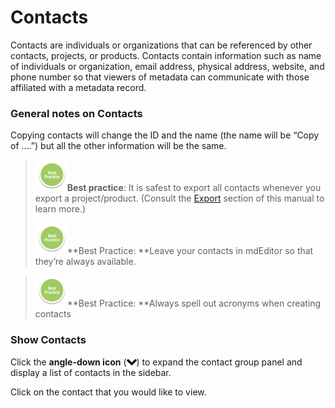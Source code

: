 # Contacts

Contacts are individuals or organizations that can be referenced by other contacts, projects, or products. Contacts contain information such as name of individuals or organization, email address, physical address, website, and phone number so that viewers of metadata can communicate with those affiliated with a metadata record.

### General notes on Contacts

Copying contacts will change the ID and the name \(the name will be “Copy of ….”\) but all the other information will be the same.

> ![](/assets/BestPracticeSmall.png)**Best practice**: It is safest to export all contacts whenever you export a project/product. \(Consult the [Export](/export.md) section of this manual to learn more.\)
>
> ![](/assets/BestPracticeSmall.png)**Best Practice: **Leave your contacts in mdEditor so that they’re always available.

> ![](/assets/BestPracticeSmall.png)**Best Practice: **Always spell out acronyms when creating contacts

### Show Contacts

Click the **angle-down icon** \(![](/assets/symbol_angle-down_16.png)\) to expand the contact group panel and display a list of contacts in the sidebar.

Click on the contact that you would like to view.

